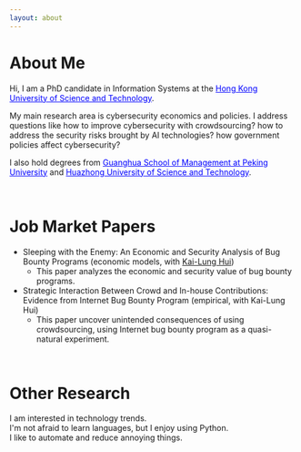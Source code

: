 ```yaml
---
layout: about 
---
```


# About Me
Hi, I am a PhD candidate in Information Systems at the <a href="https://www.ust.hk/" style="color:blue">Hong Kong University of Science and Technology</a>. 

My main research area is cybersecurity economics and policies. I address questions like how to improve cybersecurity with crowdsourcing? how to address the security risks brought by AI technologies? how government policies affect cybersecurity? 

I also hold degrees from <a href="https://www.gsm.pku.edu.cn/" style="color:blue">Guanghua School of Management at Peking University</a> and <a href="https://www.hust.edu.cn/" style="color:blue">Huazhong University of Science and Technology</a>.

<br/>

# Job Market Papers
* Sleeping with the Enemy: An Economic and Security Analysis of Bug Bounty Programs (economic models, with <a href="http://klhui.people.ust.hk/">Kai-Lung Hui</a>)
  * This paper analyzes the economic and security value of bug bounty programs.
* Strategic Interaction Between Crowd and In-house Contributions: Evidence from Internet Bug Bounty Program (empirical, with Kai-Lung Hui)
  * This paper uncover unintended consequences of using crowdsourcing, using Internet bug bounty program as a quasi-natural experiment.

<br/>

# Other Research
I am interested in technology trends.  
I'm not afraid to learn languages, but I enjoy using Python.  
I like to automate and reduce annoying things.  
